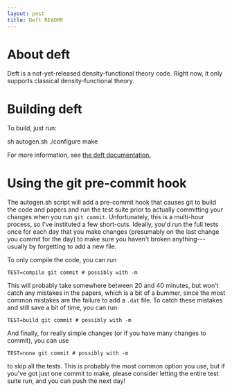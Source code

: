 ```yaml
---
layout: post
title: Deft README
---
```


About deft
==========

Deft is a not-yet-released density-functional theory code.  Right now,
it only supports classical density-functional theory.


Building deft
=============

To build, just run:

sh autogen.sh
./configure
make

For more information, see
[the deft documentation.](http://bingley.physics.oregonstate.edu/~droundy/Deft/doc)

Using the git pre-commit hook
=============================

The autogen.sh script will add a pre-commit hook that causes git to
build the code and papers and run the test suite prior to actually
committing your changes when you run `git commit`.  Unfortunately,
this is a multi-hour process, so I've instituted a few short-cuts.
Ideally, you'd run the full tests once for each day that you make
changes (presumably on the last change you commit for the day) to make
sure you haven't broken anything---usually by forgetting to add a new
file.

To only compile the code, you can run

    TEST=compile git commit # possibly with -m

This will probably take somewhere between 20 and 40 minutes, but won't
catch any mistakes in the papers, which is a bit of a bummer, since
the most common mistakes are the failure to add a `.dat` file.  To
catch these mistakes and still save a bit of time, you can run:

    TEST=build git commit # possibly with -m

And finally, for really simple changes (or if you have many changes to
commit), you can use

    TEST=none git commit # possibly with -m

to skip all the tests.  This is probably the most common option you
use, but if you've got just one commit to make, please consider
letting the entire test suite run, and you can push the next day!
